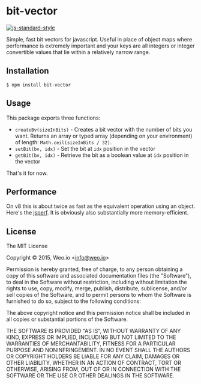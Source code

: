 
# bit-vector

[![js-standard-style](https://img.shields.io/badge/code%20style-standard-brightgreen.svg?style=flat)](https://github.com/feross/standard)

Simple, fast bit vectors for javascript.  Useful in place of object maps where performance is extremely important and your keys are all integers or integer convertible values that lie within a relatively narrow range.

## Installation

    $ npm install bit-vector

## Usage

This package exports three functions:

  * `createBv(sizeInBits)` - Creates a bit vector with the number of bits you want.  Returns an array or typed array (depending on your environment) of length: `Math.ceil(sizeInBits / 32)`.
  * `setBit(bv, idx)` - Set the bit at `idx` position in the vector
  * `getBit(bv, idx)` - Retrieve the bit as a boolean value at `idx` position in the vector

That's it for now.

## Performance

On v8 this is about twice as fast as the equivalent operation using an object.  Here's the [jsperf](http://jsperf.com/bit-vector-vs-object/2).  It is obviously also substantially more memory-efficient.

## License

The MIT License

Copyright &copy; 2015, Weo.io &lt;info@weo.io&gt;

Permission is hereby granted, free of charge, to any person obtaining a copy of this software and associated documentation files (the "Software"), to deal in the Software without restriction, including without limitation the rights to use, copy, modify, merge, publish, distribute, sublicense, and/or sell copies of the Software, and to permit persons to whom the Software is furnished to do so, subject to the following conditions:

The above copyright notice and this permission notice shall be included in all copies or substantial portions of the Software.

THE SOFTWARE IS PROVIDED "AS IS", WITHOUT WARRANTY OF ANY KIND, EXPRESS OR IMPLIED, INCLUDING BUT NOT LIMITED TO THE WARRANTIES OF MERCHANTABILITY, FITNESS FOR A PARTICULAR PURPOSE AND NONINFRINGEMENT. IN NO EVENT SHALL THE AUTHORS OR COPYRIGHT HOLDERS BE LIABLE FOR ANY CLAIM, DAMAGES OR OTHER LIABILITY, WHETHER IN AN ACTION OF CONTRACT, TORT OR OTHERWISE, ARISING FROM, OUT OF OR IN CONNECTION WITH THE SOFTWARE OR THE USE OR OTHER DEALINGS IN THE SOFTWARE.
